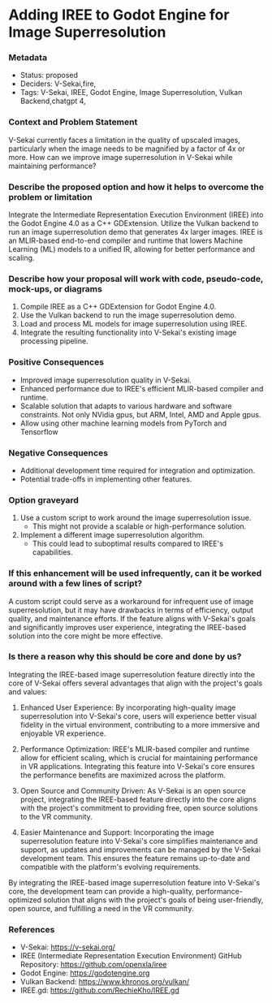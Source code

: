 # Adding IREE to Godot Engine for Image Superresolution

### Metadata

- Status: proposed <!-- draft | proposed | rejected | accepted | deprecated | superseded by -->
- Deciders: V-Sekai,fire,
- Tags: V-Sekai, IREE, Godot Engine, Image Superresolution, Vulkan Backend,chatgpt 4,


### Context and Problem Statement

V-Sekai currently faces a limitation in the quality of upscaled images, particularly when the image needs to be magnified by a factor of 4x or more. How can we improve image superresolution in V-Sekai while maintaining performance?

### Describe the proposed option and how it helps to overcome the problem or limitation

Integrate the Intermediate Representation Execution Environment (IREE) into the Godot Engine 4.0 as a C++ GDExtension. Utilize the Vulkan backend to run an image superresolution demo that generates 4x larger images. IREE is an MLIR-based end-to-end compiler and runtime that lowers Machine Learning (ML) models to a unified IR, allowing for better performance and scaling.

### Describe how your proposal will work with code, pseudo-code, mock-ups, or diagrams

1. Compile IREE as a C++ GDExtension for Godot Engine 4.0.
2. Use the Vulkan backend to run the image superresolution demo.
3. Load and process ML models for image superresolution using IREE.
4. Integrate the resulting functionality into V-Sekai's existing image processing pipeline.

### Positive Consequences

- Improved image superresolution quality in V-Sekai.
- Enhanced performance due to IREE's efficient MLIR-based compiler and runtime.
- Scalable solution that adapts to various hardware and software constraints. Not only NVidia gpus, but ARM, Intel, AMD and Apple gpus.
- Allow using other machine learning models from PyTorch and Tensorflow

### Negative Consequences

- Additional development time required for integration and optimization.
- Potential trade-offs in implementing other features.


### Option graveyard

1. Use a custom script to work around the image superresolution issue.
   - This might not provide a scalable or high-performance solution.
2. Implement a different image superresolution algorithm.
   - This could lead to suboptimal results compared to IREE's capabilities.


### If this enhancement will be used infrequently, can it be worked around with a few lines of script?

A custom script could serve as a workaround for infrequent use of image superresolution, but it may have drawbacks in terms of efficiency, output quality, and maintenance efforts. If the feature aligns with V-Sekai's goals and significantly improves user experience, integrating the IREE-based solution into the core might be more effective.

### Is there a reason why this should be core and done by us?

Integrating the IREE-based image superresolution feature directly into the core of V-Sekai offers several advantages that align with the project's goals and values:

1. Enhanced User Experience: By incorporating high-quality image superresolution into V-Sekai's core, users will experience better visual fidelity in the virtual environment, contributing to a more immersive and enjoyable VR experience.

2. Performance Optimization: IREE's MLIR-based compiler and runtime allow for efficient scaling, which is crucial for maintaining performance in VR applications. Integrating this feature into V-Sekai's core ensures the performance benefits are maximized across the platform.

3. Open Source and Community Driven: As V-Sekai is an open source project, integrating the IREE-based feature directly into the core aligns with the project's commitment to providing free, open source solutions to the VR community.

4. Easier Maintenance and Support: Incorporating the image superresolution feature into V-Sekai's core simplifies maintenance and support, as updates and improvements can be managed by the V-Sekai development team. This ensures the feature remains up-to-date and compatible with the platform's evolving requirements.

By integrating the IREE-based image superresolution feature into V-Sekai's core, the development team can provide a high-quality, performance-optimized solution that aligns with the project's goals of being user-friendly, open source, and fulfilling a need in the VR community.

### References

- V-Sekai: https://v-sekai.org/
- IREE (Intermediate Representation Execution Environment) GitHub Repository: https://github.com/openxla/iree
- Godot Engine: https://godotengine.org
- Vulkan Backend: https://www.khronos.org/vulkan/
- IREE.gd: https://github.com/RechieKho/IREE.gd
